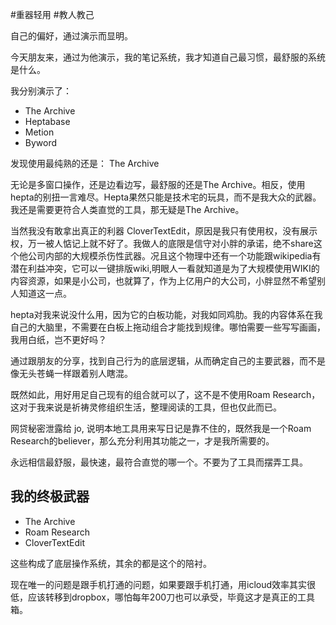 #重器轻用 #教人教己

自己的偏好，通过演示而显明。

今天朋友来，通过为他演示，我的笔记系统，我才知道自己最习惯，最舒服的系统是什么。

我分别演示了：

- The Archive
- Heptabase
- Metion
- Byword

发现使用最纯熟的还是： The Archive

无论是多窗口操作，还是边看边写，最舒服的还是The Archive。相反，使用hepta的别扭一言难尽。Hepta果然只能是技术宅的玩具，而不是我大众的武器。我还是需要更符合人类直觉的工具，那无疑是The Archive。

当然我没有敢拿出真正的利器 CloverTextEdit，原因是我只有使用权，没有展示权，万一被人惦记上就不好了。我做人的底限是信守对小胖的承诺，绝不share这个他公司内部的大规模杀伤性武器。况且这个物理中还有一个功能跟wikipedia有潜在利益冲突，它可以一键排版wiki,明眼人一看就知道是为了大规模使用WIKI的内容资源，如果是小公司，也就算了，作为上亿用户的大公司，小胖显然不希望别人知道这一点。

hepta对我来说没什么用，因为它的白板功能，对我如同鸡肋。我的内容体系在我自己的大脑里，不需要在白板上拖动组合才能找到规律。哪怕需要一些写写画画，我用白纸，岂不更好吗？

通过跟朋友的分享，找到自己行为的底层逻辑，从而确定自己的主要武器，而不是像无头苍蝇一样跟着别人瞎混。

既然如此，用好用足自己现有的组合就可以了，这不是不使用Roam Research，这对于我来说是祈祷灵修组织生活，整理阅读的工具，但也仅此而已。

网贷秘密泄露给 jo, 说明本地工具用来写日记是靠不住的，既然我是一个Roam Research的believer，那么充分利用其功能之一，才是我所需要的。

永远相信最舒服，最快速，最符合直觉的哪一个。不要为了工具而摆弄工具。

## 我的终极武器

- The Archive
- Roam Research
- CloverTextEdit

这些构成了底层操作系统，其余的都是这个的陪衬。

现在唯一的问题是跟手机打通的问题，如果要跟手机打通，用icloud效率其实很低，应该转移到dropbox，哪怕每年200刀也可以承受，毕竟这才是真正的工具箱。
